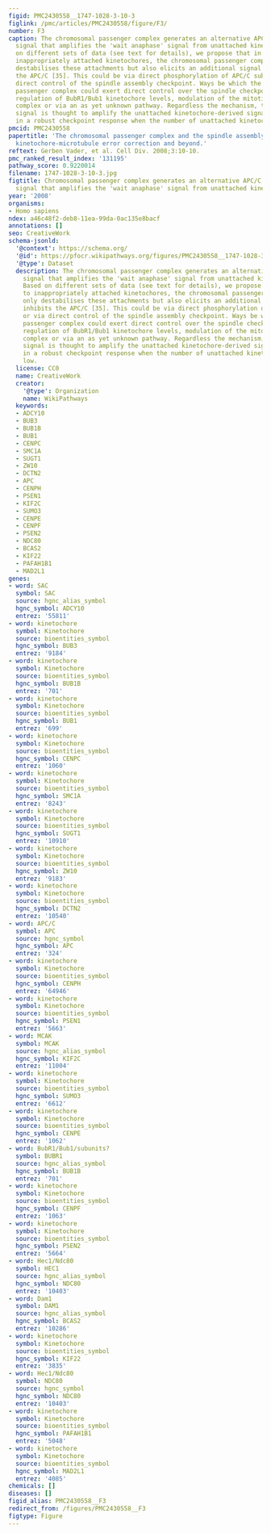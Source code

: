 ```yaml
---
figid: PMC2430558__1747-1028-3-10-3
figlink: /pmc/articles/PMC2430558/figure/F3/
number: F3
caption: The chromosomal passenger complex generates an alternative APC/C inhibitory
  signal that amplifies the 'wait anaphase' signal from unattached kinetochores. Based
  on different sets of data (see text for details), we propose that in response to
  inappropriately attached kinetochores, the chromosomal passenger complex not only
  destabilises these attachments but also elicits an additional signal that inhibits
  the APC/C [35]. This could be via direct phosphorylation of APC/C subunits, or via
  direct control of the spindle assembly checkpoint. Ways be which the chromosomal
  passenger complex could exert direct control over the spindle checkpoint are through
  regulation of BubR1/Bub1 kinetochore levels, modulation of the mitotic checkpoint
  complex or via an as yet unknown pathway. Regardless the mechanism, this additional
  signal is thought to amplify the unattached kinetochore-derived signal, resulting
  in a robust checkpoint response when the number of unattached kinetochores is low.
pmcid: PMC2430558
papertitle: 'The chromosomal passenger complex and the spindle assembly checkpoint:
  kinetochore-microtubule error correction and beyond.'
reftext: Gerben Vader, et al. Cell Div. 2008;3:10-10.
pmc_ranked_result_index: '131195'
pathway_score: 0.9220014
filename: 1747-1028-3-10-3.jpg
figtitle: Chromosomal passenger complex generates an alternative APC/C inhibitory
  signal that amplifies the 'wait anaphase' signal from unattached kinetochores
year: '2008'
organisms:
- Homo sapiens
ndex: a46c48f2-deb8-11ea-99da-0ac135e8bacf
annotations: []
seo: CreativeWork
schema-jsonld:
  '@context': https://schema.org/
  '@id': https://pfocr.wikipathways.org/figures/PMC2430558__1747-1028-3-10-3.html
  '@type': Dataset
  description: The chromosomal passenger complex generates an alternative APC/C inhibitory
    signal that amplifies the 'wait anaphase' signal from unattached kinetochores.
    Based on different sets of data (see text for details), we propose that in response
    to inappropriately attached kinetochores, the chromosomal passenger complex not
    only destabilises these attachments but also elicits an additional signal that
    inhibits the APC/C [35]. This could be via direct phosphorylation of APC/C subunits,
    or via direct control of the spindle assembly checkpoint. Ways be which the chromosomal
    passenger complex could exert direct control over the spindle checkpoint are through
    regulation of BubR1/Bub1 kinetochore levels, modulation of the mitotic checkpoint
    complex or via an as yet unknown pathway. Regardless the mechanism, this additional
    signal is thought to amplify the unattached kinetochore-derived signal, resulting
    in a robust checkpoint response when the number of unattached kinetochores is
    low.
  license: CC0
  name: CreativeWork
  creator:
    '@type': Organization
    name: WikiPathways
  keywords:
  - ADCY10
  - BUB3
  - BUB1B
  - BUB1
  - CENPC
  - SMC1A
  - SUGT1
  - ZW10
  - DCTN2
  - APC
  - CENPH
  - PSEN1
  - KIF2C
  - SUMO3
  - CENPE
  - CENPF
  - PSEN2
  - NDC80
  - BCAS2
  - KIF22
  - PAFAH1B1
  - MAD2L1
genes:
- word: SAC
  symbol: SAC
  source: hgnc_alias_symbol
  hgnc_symbol: ADCY10
  entrez: '55811'
- word: kinetochore
  symbol: Kinetochore
  source: bioentities_symbol
  hgnc_symbol: BUB3
  entrez: '9184'
- word: kinetochore
  symbol: Kinetochore
  source: bioentities_symbol
  hgnc_symbol: BUB1B
  entrez: '701'
- word: kinetochore
  symbol: Kinetochore
  source: bioentities_symbol
  hgnc_symbol: BUB1
  entrez: '699'
- word: kinetochore
  symbol: Kinetochore
  source: bioentities_symbol
  hgnc_symbol: CENPC
  entrez: '1060'
- word: kinetochore
  symbol: Kinetochore
  source: bioentities_symbol
  hgnc_symbol: SMC1A
  entrez: '8243'
- word: kinetochore
  symbol: Kinetochore
  source: bioentities_symbol
  hgnc_symbol: SUGT1
  entrez: '10910'
- word: kinetochore
  symbol: Kinetochore
  source: bioentities_symbol
  hgnc_symbol: ZW10
  entrez: '9183'
- word: kinetochore
  symbol: Kinetochore
  source: bioentities_symbol
  hgnc_symbol: DCTN2
  entrez: '10540'
- word: APC/C
  symbol: APC
  source: hgnc_symbol
  hgnc_symbol: APC
  entrez: '324'
- word: kinetochore
  symbol: Kinetochore
  source: bioentities_symbol
  hgnc_symbol: CENPH
  entrez: '64946'
- word: kinetochore
  symbol: Kinetochore
  source: bioentities_symbol
  hgnc_symbol: PSEN1
  entrez: '5663'
- word: MCAK
  symbol: MCAK
  source: hgnc_alias_symbol
  hgnc_symbol: KIF2C
  entrez: '11004'
- word: kinetochore
  symbol: Kinetochore
  source: bioentities_symbol
  hgnc_symbol: SUMO3
  entrez: '6612'
- word: kinetochore
  symbol: Kinetochore
  source: bioentities_symbol
  hgnc_symbol: CENPE
  entrez: '1062'
- word: BubR1/Bub1/subunits?
  symbol: BUBR1
  source: hgnc_alias_symbol
  hgnc_symbol: BUB1B
  entrez: '701'
- word: kinetochore
  symbol: Kinetochore
  source: bioentities_symbol
  hgnc_symbol: CENPF
  entrez: '1063'
- word: kinetochore
  symbol: Kinetochore
  source: bioentities_symbol
  hgnc_symbol: PSEN2
  entrez: '5664'
- word: Hec1/Ndc80
  symbol: HEC1
  source: hgnc_alias_symbol
  hgnc_symbol: NDC80
  entrez: '10403'
- word: Dam1
  symbol: DAM1
  source: hgnc_alias_symbol
  hgnc_symbol: BCAS2
  entrez: '10286'
- word: kinetochore
  symbol: Kinetochore
  source: bioentities_symbol
  hgnc_symbol: KIF22
  entrez: '3835'
- word: Hec1/Ndc80
  symbol: NDC80
  source: hgnc_symbol
  hgnc_symbol: NDC80
  entrez: '10403'
- word: kinetochore
  symbol: Kinetochore
  source: bioentities_symbol
  hgnc_symbol: PAFAH1B1
  entrez: '5048'
- word: kinetochore
  symbol: Kinetochore
  source: bioentities_symbol
  hgnc_symbol: MAD2L1
  entrez: '4085'
chemicals: []
diseases: []
figid_alias: PMC2430558__F3
redirect_from: /figures/PMC2430558__F3
figtype: Figure
---
```

